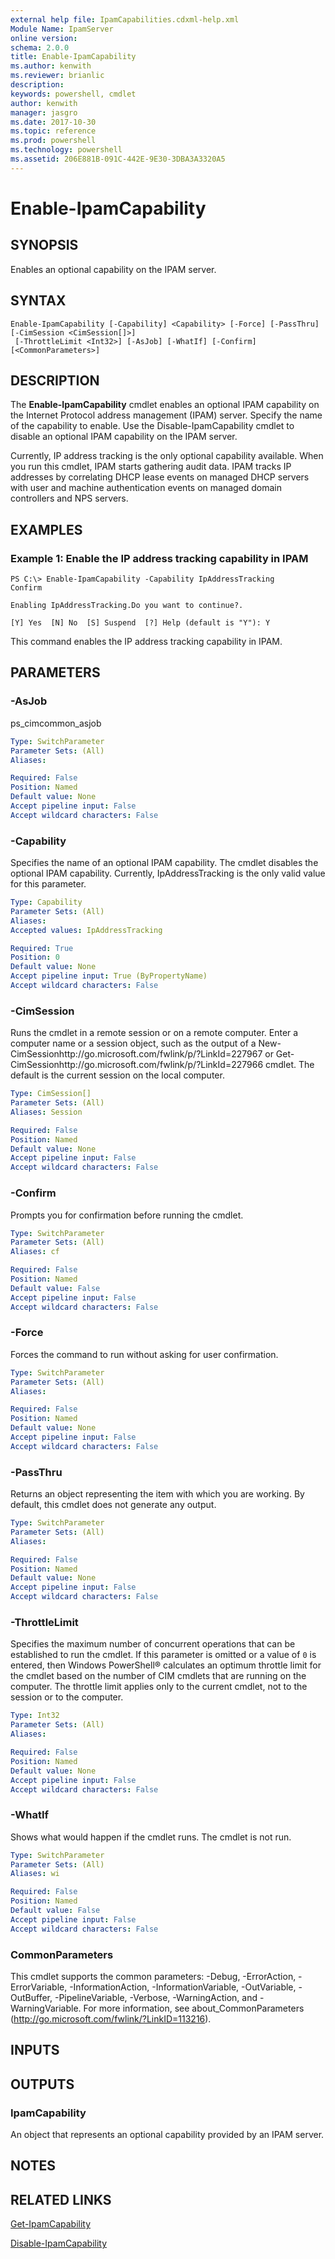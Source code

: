 ```yaml
---
external help file: IpamCapabilities.cdxml-help.xml
Module Name: IpamServer
online version: 
schema: 2.0.0
title: Enable-IpamCapability
ms.author: kenwith
ms.reviewer: brianlic
description: 
keywords: powershell, cmdlet
author: kenwith
manager: jasgro
ms.date: 2017-10-30
ms.topic: reference
ms.prod: powershell
ms.technology: powershell
ms.assetid: 206E881B-091C-442E-9E30-3DBA3A3320A5
---
```


# Enable-IpamCapability

## SYNOPSIS
Enables an optional capability on the IPAM server.

## SYNTAX

```
Enable-IpamCapability [-Capability] <Capability> [-Force] [-PassThru] [-CimSession <CimSession[]>]
 [-ThrottleLimit <Int32>] [-AsJob] [-WhatIf] [-Confirm] [<CommonParameters>]
```

## DESCRIPTION
The **Enable-IpamCapability** cmdlet enables an optional IPAM capability on the Internet Protocol address management (IPAM) server.
Specify the name of the capability to enable.
Use the Disable-IpamCapability cmdlet to disable an optional IPAM capability on the IPAM server.

Currently, IP address tracking is the only optional capability available.
When you run this cmdlet, IPAM starts gathering audit data.
IPAM tracks IP addresses by correlating DHCP lease events on managed DHCP servers with user and machine authentication events on managed domain controllers and NPS servers.

## EXAMPLES

### Example 1: Enable the IP address tracking capability in IPAM
```
PS C:\> Enable-IpamCapability -Capability IpAddressTracking
Confirm

Enabling IpAddressTracking.Do you want to continue?.

[Y] Yes  [N] No  [S] Suspend  [?] Help (default is "Y"): Y
```

This command enables the IP address tracking capability in IPAM.

## PARAMETERS

### -AsJob
ps_cimcommon_asjob

```yaml
Type: SwitchParameter
Parameter Sets: (All)
Aliases: 

Required: False
Position: Named
Default value: None
Accept pipeline input: False
Accept wildcard characters: False
```

### -Capability
Specifies the name of an optional IPAM capability.
The cmdlet disables the optional IPAM capability.
Currently, IpAddressTracking is the only valid value for this parameter.

```yaml
Type: Capability
Parameter Sets: (All)
Aliases: 
Accepted values: IpAddressTracking

Required: True
Position: 0
Default value: None
Accept pipeline input: True (ByPropertyName)
Accept wildcard characters: False
```

### -CimSession
Runs the cmdlet in a remote session or on a remote computer.
Enter a computer name or a session object, such as the output of a New-CimSessionhttp://go.microsoft.com/fwlink/p/?LinkId=227967 or Get-CimSessionhttp://go.microsoft.com/fwlink/p/?LinkId=227966 cmdlet.
The default is the current session on the local computer.

```yaml
Type: CimSession[]
Parameter Sets: (All)
Aliases: Session

Required: False
Position: Named
Default value: None
Accept pipeline input: False
Accept wildcard characters: False
```

### -Confirm
Prompts you for confirmation before running the cmdlet.

```yaml
Type: SwitchParameter
Parameter Sets: (All)
Aliases: cf

Required: False
Position: Named
Default value: False
Accept pipeline input: False
Accept wildcard characters: False
```

### -Force
Forces the command to run without asking for user confirmation.

```yaml
Type: SwitchParameter
Parameter Sets: (All)
Aliases: 

Required: False
Position: Named
Default value: None
Accept pipeline input: False
Accept wildcard characters: False
```

### -PassThru
Returns an object representing the item with which you are working.
By default, this cmdlet does not generate any output.

```yaml
Type: SwitchParameter
Parameter Sets: (All)
Aliases: 

Required: False
Position: Named
Default value: None
Accept pipeline input: False
Accept wildcard characters: False
```

### -ThrottleLimit
Specifies the maximum number of concurrent operations that can be established to run the cmdlet.
If this parameter is omitted or a value of `0` is entered, then Windows PowerShell® calculates an optimum throttle limit for the cmdlet based on the number of CIM cmdlets that are running on the computer.
The throttle limit applies only to the current cmdlet, not to the session or to the computer.

```yaml
Type: Int32
Parameter Sets: (All)
Aliases: 

Required: False
Position: Named
Default value: None
Accept pipeline input: False
Accept wildcard characters: False
```

### -WhatIf
Shows what would happen if the cmdlet runs.
The cmdlet is not run.

```yaml
Type: SwitchParameter
Parameter Sets: (All)
Aliases: wi

Required: False
Position: Named
Default value: False
Accept pipeline input: False
Accept wildcard characters: False
```

### CommonParameters
This cmdlet supports the common parameters: -Debug, -ErrorAction, -ErrorVariable, -InformationAction, -InformationVariable, -OutVariable, -OutBuffer, -PipelineVariable, -Verbose, -WarningAction, and -WarningVariable. For more information, see about_CommonParameters (http://go.microsoft.com/fwlink/?LinkID=113216).

## INPUTS

## OUTPUTS

### IpamCapability
An object that represents an optional capability provided by an IPAM server.

## NOTES

## RELATED LINKS

[Get-IpamCapability](./Get-IpamCapability.md)

[Disable-IpamCapability](./Disable-IpamCapability.md)
